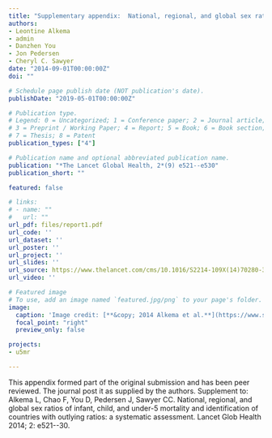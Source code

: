 ```yaml
---
title: "Supplementary appendix:  National, regional, and global sex ratios of infant, child, and under-5 mortality and identification of countries with outlying ratios: a systematic assessment"
authors:
- Leontine Alkema
- admin
- Danzhen You
- Jon Pedersen
- Cheryl C. Sawyer
date: "2014-09-01T00:00:00Z"
doi: ""

# Schedule page publish date (NOT publication's date).
publishDate: "2019-05-01T00:00:00Z"

# Publication type.
# Legend: 0 = Uncategorized; 1 = Conference paper; 2 = Journal article;
# 3 = Preprint / Working Paper; 4 = Report; 5 = Book; 6 = Book section;
# 7 = Thesis; 8 = Patent
publication_types: ["4"]

# Publication name and optional abbreviated publication name.
publication: "*The Lancet Global Health, 2*(9) e521--e530"
publication_short: ""

featured: false

# links:
# - name: ""
#   url: ""
url_pdf: files/report1.pdf
url_code: ''
url_dataset: ''
url_poster: ''
url_project: ''
url_slides: ''
url_source: https://www.thelancet.com/cms/10.1016/S2214-109X(14)70280-3/attachment/f8888b19-ce87-4f68-8eba-8ccb90976b8f/mmc1.pdf
url_video: ''

# Featured image
# To use, add an image named `featured.jpg/png` to your page's folder. 
image:
  caption: 'Image credit: [**&copy; 2014 Alkema et al.**](https://www.sciencedirect.com/science/article/pii/S2214109X14702803)'
  focal_point: "right"
  preview_only: false

projects:
- u5mr

---
```


This appendix formed part of the original submission and has been peer reviewed.
The journal post it as supplied by the authors.
Supplement to: Alkema L, Chao F, You D, Pedersen J, Sawyer CC. National, regional, and
global sex ratios of infant, child, and under-5 mortality and identification of countries
with outlying ratios: a systematic assessment. Lancet Glob Health 2014; 2: e521--30.
